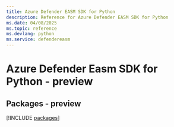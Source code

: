```yaml
---
title: Azure Defender EASM SDK for Python
description: Reference for Azure Defender EASM SDK for Python
ms.date: 04/08/2025
ms.topic: reference
ms.devlang: python
ms.service: defendereasm
---
```

# Azure Defender Easm SDK for Python - preview
## Packages - preview
[!INCLUDE [packages](defender-easm-index.md)]